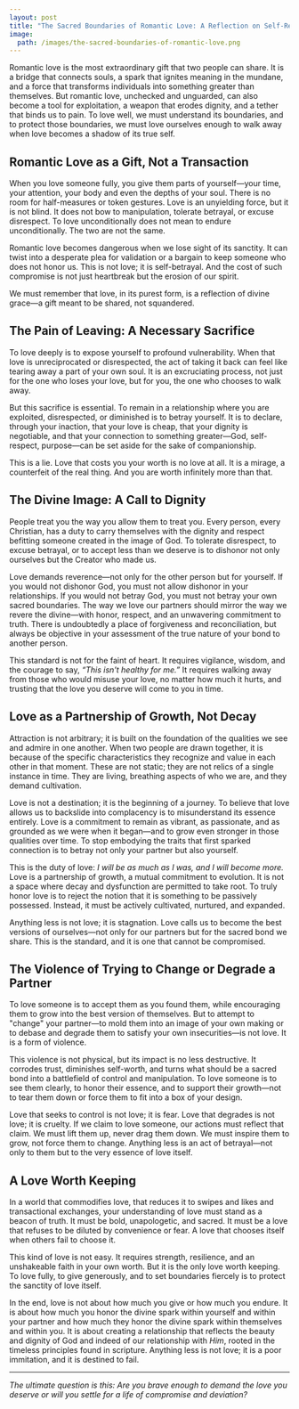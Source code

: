 ```yaml
---
layout: post
title: "The Sacred Boundaries of Romantic Love: A Reflection on Self-Respect and Faith"
image:
  path: /images/the-sacred-boundaries-of-romantic-love.png
---
```


Romantic love is the most extraordinary gift that two people can share. It is a bridge that connects souls, a spark that ignites meaning in the mundane, and a force that transforms individuals into something greater than themselves. But romantic love, unchecked and unguarded, can also become a tool for exploitation, a weapon that erodes dignity, and a tether that binds us to pain. To love well, we must understand its boundaries, and to protect those boundaries, we must love ourselves enough to walk away when love becomes a shadow of its true self.

## Romantic Love as a Gift, Not a Transaction

When you love someone fully, you give them parts of yourself—your time, your attention, your body and even the depths of your soul. There is no room for half-measures or token gestures. Love is an unyielding force, but it is not blind. It does not bow to manipulation, tolerate betrayal, or excuse disrespect. To love unconditionally does not mean to endure unconditionally. The two are not the same.

Romantic love becomes dangerous when we lose sight of its sanctity. It can twist into a desperate plea for validation or a bargain to keep someone who does not honor us. This is not love; it is self-betrayal. And the cost of such compromise is not just heartbreak but the erosion of our spirit.

We must remember that love, in its purest form, is a reflection of divine grace—a gift meant to be shared, not squandered.

## The Pain of Leaving: A Necessary Sacrifice

To love deeply is to expose yourself to profound vulnerability. When that love is unreciprocated or disrespected, the act of taking it back can feel like tearing away a part of your own soul. It is an excruciating process, not just for the one who loses your love, but for you, the one who chooses to walk away.

But this sacrifice is essential. To remain in a relationship where you are exploited, disrespected, or diminished is to betray yourself. It is to declare, through your inaction, that your love is cheap, that your dignity is negotiable, and that your connection to something greater—God, self-respect, purpose—can be set aside for the sake of companionship.

This is a lie. Love that costs you your worth is no love at all. It is a mirage, a counterfeit of the real thing. And you are worth infinitely more than that.

## The Divine Image: A Call to Dignity

People treat you the way you allow them to treat you. Every person, every Christian, has a duty to carry themselves with the dignity and respect befitting someone created in the image of God. To tolerate disrespect, to excuse betrayal, or to accept less than we deserve is to dishonor not only ourselves but the Creator who made us.

Love demands reverence—not only for the other person but for yourself. If you would not dishonor God, you must not allow dishonor in your relationships. If you would not betray God, you must not betray your own sacred boundaries. The way we love our partners should mirror the way we revere the divine—with honor, respect, and an unwavering commitment to truth. There is undoubtedly a place of forgiveness and reconciliation, but always be objective in your assessment of the true nature of your bond to another person.

This standard is not for the faint of heart. It requires vigilance, wisdom, and the courage to say, *“This isn't healthy for me.”* It requires walking away from those who would misuse your love, no matter how much it hurts, and trusting that the love you deserve will come to you in time.

## Love as a Partnership of Growth, Not Decay

Attraction is not arbitrary; it is built on the foundation of the qualities we see and admire in one another. When two people are drawn together, it is because of the specific characteristics they recognize and value in each other in that moment. These are not static; they are not relics of a single instance in time. They are living, breathing aspects of who we are, and they demand cultivation.

Love is not a destination; it is the beginning of a journey. To believe that love allows us to backslide into complacency is to misunderstand its essence entirely. Love is a commitment to remain as vibrant, as passionate, and as grounded as we were when it began—and to grow even stronger in those qualities over time. To stop embodying the traits that first sparked connection is to betray not only your partner but also yourself.

This is the duty of love: *I will be as much as I was, and I will become more.* Love is a partnership of growth, a mutual commitment to evolution. It is not a space where decay and dysfunction are permitted to take root. To truly honor love is to reject the notion that it is something to be passively possessed. Instead, it must be actively cultivated, nurtured, and expanded.

Anything less is not love; it is stagnation. Love calls us to become the best versions of ourselves—not only for our partners but for the sacred bond we share. This is the standard, and it is one that cannot be compromised.

## The Violence of Trying to Change or Degrade a Partner

To love someone is to accept them as you found them, while encouraging them to grow into the best version of themselves. But to attempt to "change" your partner—to mold them into an image of your own making or to debase and degrade them to satisfy your own insecurities—is not love. It is a form of violence.

This violence is not physical, but its impact is no less destructive. It corrodes trust, diminishes self-worth, and turns what should be a sacred bond into a battlefield of control and manipulation. To love someone is to see them clearly, to honor their essence, and to support their growth—not to tear them down or force them to fit into a box of your design.

Love that seeks to control is not love; it is fear. Love that degrades is not love; it is cruelty. If we claim to love someone, our actions must reflect that claim. We must lift them up, never drag them down. We must inspire them to grow, not force them to change. Anything less is an act of betrayal—not only to them but to the very essence of love itself.

## A Love Worth Keeping

In a world that commodifies love, that reduces it to swipes and likes and transactional exchanges, your understanding of love must stand as a beacon of truth. It must be bold, unapologetic, and sacred. It must be a love that refuses to be diluted by convenience or fear. A love that chooses itself when others fail to choose it.

This kind of love is not easy. It requires strength, resilience, and an unshakeable faith in your own worth. But it is the only love worth keeping. To love fully, to give generously, and to set boundaries fiercely is to protect the sanctity of love itself.

In the end, love is not about how much you give or how much you endure. It is about how much you honor the divine spark within yourself and within your partner and how much they honor the divine spark within themselves and within you. It is about creating a relationship that reflects the beauty and dignity of God and indeed of our relationship with *Him*, rooted in the timeless principles found in scripture. Anything less is not love; it is a poor immitation, and it is destined to fail.

---

*The ultimate question is this: Are you brave enough to demand the love you deserve or will you settle for a life of compromise and deviation?*